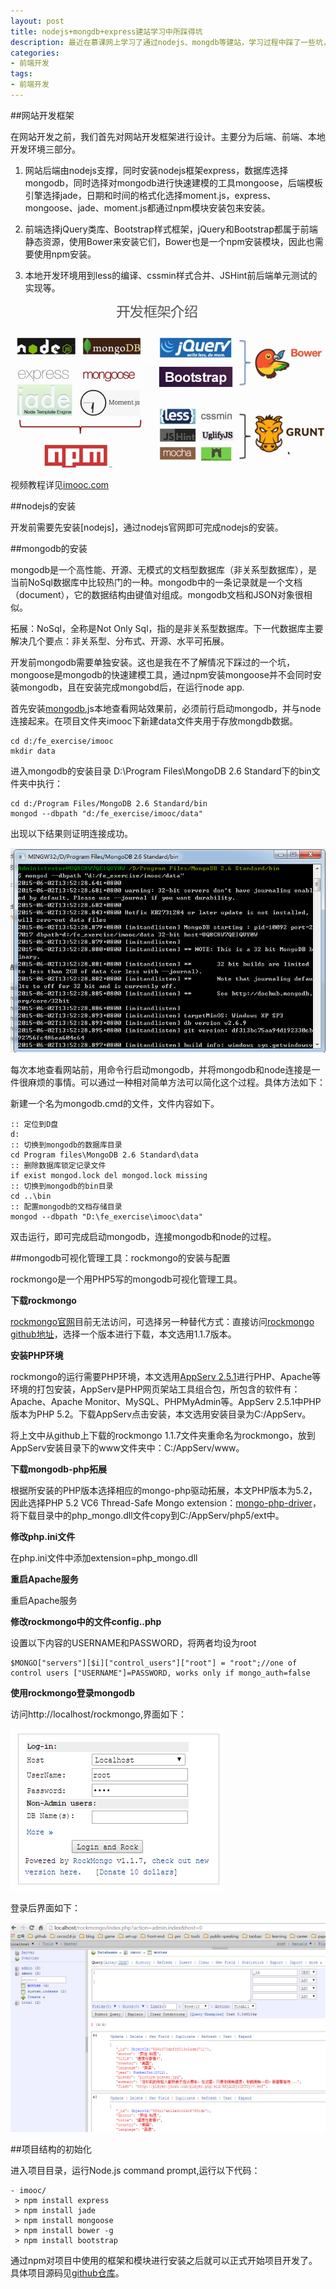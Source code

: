 ```yaml
---
layout: post
title: nodejs+mongdb+express建站学习中所踩得坑
description: 最近在慕课网上学习了通过nodejs、mongdb等建站，学习过程中踩了一些坑，现总结分享一下。过程中使用了nodejs、bootstrap、express、mongodb、mongoose等语言、框架或模块。
categories: 
- 前端开发
tags: 
- 前端开发
---
```


##网站开发框架

在网站开发之前，我们首先对网站开发框架进行设计。主要分为后端、前端、本地开发环境三部分。

1. 网站后端由nodejs支撑，同时安装nodejs框架express，数据库选择mongodb，同时选择对mongodb进行快速建模的工具mongoose，后端模板引擎选择jade，日期和时间的格式化选择moment.js，express、mongoose、jade、moment.js都通过npm模块安装包来安装。

2. 前端选择jQuery类库、Bootstrap样式框架，jQuery和Bootstrap都属于前端静态资源，使用Bower来安装它们，Bower也是一个npm安装模块，因此也需要使用npm安装。

3. 本地开发环境用到less的编译、cssmin样式合并、JSHint前后端单元测试的实现等。

![website framework](/images/nodejs-express-mongondb-website/website-framework.png "website framework")

视频教程详见[imooc.com]

##nodejs的安装

开发前需要先安装[nodejs]，通过nodejs官网即可完成nodejs的安装。

##mongodb的安装

mongodb是一个高性能、开源、无模式的文档型数据库（非关系型数据库），是当前NoSql数据库中比较热门的一种。mongodb中的一条记录就是一个文档（document），它的数据结构由键值对组成。mongodb文档和JSON对象很相似。

拓展：NoSql，全称是Not Only Sql，指的是非关系型数据库。下一代数据库主要解决几个要点：非关系型、分布式、开源、水平可拓展。

开发前mongodb需要单独安装。这也是我在不了解情况下踩过的一个坑，mongoose是mongodb的快速建模工具，通过npm安装mongoose并不会同时安装mongodb，且在安装完成mongobd后，在运行node app.

首先安装[mongodb],js本地查看网站效果前，必须前行启动mongodb，并与node连接起来。在项目文件夹imooc下新建data文件夹用于存放mongdb数据。

    cd d:/fe_exercise/imooc
    mkdir data

进入mongodb的安装目录 D:\Program Files\MongoDB 2.6 Standard下的bin文件夹中执行：

    cd d:/Program Files/MongoDB 2.6 Standard/bin
    mongod --dbpath "d:/fe_exercise/imooc/data"

出现以下结果则证明连接成功。

![mongodb-node-link](/images/nodejs-express-mongondb-website/mongodb-node-link.png "mongodb-node-link")

每次本地查看网站前，用命令行启动mongodb，并将mongodb和node连接是一件很麻烦的事情。可以通过一种相对简单方法可以简化这个过程。具体方法如下：

新建一个名为mongodb.cmd的文件，文件内容如下。

    :: 定位到D盘
    d:
    :: 切换到mongodb的数据库目录
    cd Program files\MongoDB 2.6 Standard\data
    :: 删除数据库锁定记录文件
    if exist mongod.lock del mongod.lock missing
    :: 切换到mongodb的bin目录
    cd ..\bin
    :: 配置mongodb的文档存储目录
    mongod --dbpath "D:\fe_exercise\imooc\data"

双击运行，即可完成启动mongodb，连接mongodb和node的过程。

##mongodb可视化管理工具：rockmongo的安装与配置

rockmongo是一个用PHP5写的mongodb可视化管理工具。

**下载rockmongo**

[rockmongo官网]目前无法访问，可选择另一种替代方式：直接访问[rockmongo github地址]，选择一个版本进行下载，本文选用1.1.7版本。

**安装PHP环境**

rockmongo的运行需要PHP环境，本文选用[AppServ 2.5.1]进行PHP、Apache等环境的打包安装，AppServ是PHP网页架站工具组合包，所包含的软件有：Apache、Apache Monitor、MySQL、PHPMyAdmin等。AppServ 2.5.1中PHP版本为PHP 5.2。下载AppServ点击安装，本文选用安装目录为C:/AppServ。

将上文中从github上下载的rockmongo 1.1.7文件夹重命名为rockmongo，放到AppServ安装目录下的www文件夹中：C:/AppServ/www。

**下载mongodb-php拓展**

根据所安装的PHP版本选择相应的mongo-php驱动拓展，本文PHP版本为5.2，因此选择PHP 5.2 VC6 Thread-Safe Mongo extension：[mongo-php-driver]，将下载目录中的php_mongo.dll文件copy到C:/AppServ/php5/ext中。

**修改php.ini文件**

在php.ini文件中添加extension=php_mongo.dll

**重启Apache服务**

重启Apache服务

**修改rockmongo中的文件config..php**

设置以下内容的USERNAME和PASSWORD，将两者均设为root

    $MONGO["servers"][$i]["control_users"]["root"] = "root";//one of control users ["USERNAME"]=PASSWORD, works only if mongo_auth=false

**使用rockmongo登录mongodb**

访问http://localhost/rockmongo,界面如下：

![login](/images/nodejs-express-mongondb-website/login.png "login")

登录后界面如下：

![dbview](/images/nodejs-express-mongondb-website/dbview.png "dbview")

##项目结构的初始化

进入项目目录，运行Node.js command prompt,运行以下代码：

    - imooc/
     > npm install express
     > npm install jade
     > npm install mongoose
     > npm install bower -g
     > npm install bootstrap

通过npm对项目中使用的框架和模块进行安装之后就可以正式开始项目开发了。具体项目源码见[github仓库]。





[imooc.com]: http://www.imooc.com/learn/75 "imooc.com"
[noejs]: https://nodejs.org/ "nodejs"
[mongodb]: https://www.mongodb.org/ "mongodb"
[mongo-php-driver]: http://pan.baidu.com/s/1eQo33kI "mongo-php-driver"
[rockmongo官网]: http://rockmongo.com/downloads "rockmongo"
[rockmongo github地址]: https://github.com/iwind/rockmongo "rockmongo"
[AppServ 2.5.1]: http://pan.baidu.com/s/1c0dInYg "appserv"
[github仓库]: https://github.com/korbinzhao/exercise/tree/master/imooc "imooc github"

